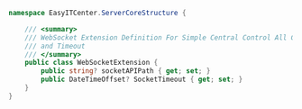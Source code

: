 ﻿```csharp   
namespace EasyITCenter.ServerCoreStructure {

    /// <summary>
    /// WebSocket Extension Definition For Simple Central Control All Connection By Connection Path
    /// and Timeout
    /// </summary>
    public class WebSocketExtension {
        public string? socketAPIPath { get; set; }
        public DateTimeOffset? SocketTimeout { get; set; }
    }
}

```   

